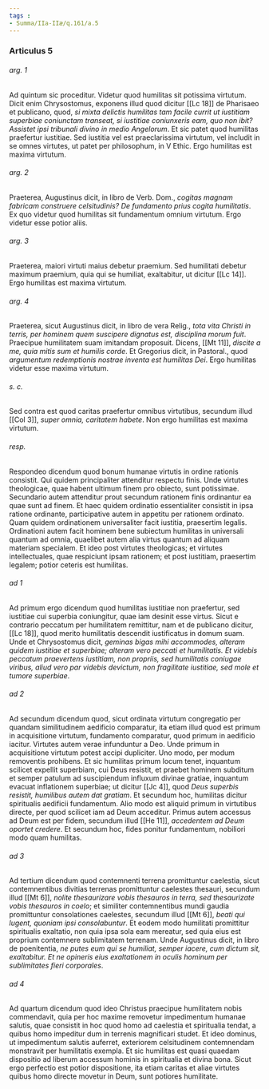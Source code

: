 ```yaml
---
tags : 
- Summa/IIa-IIæ/q.161/a.5
---
```


### Articulus 5

###### arg. 1
Ad quintum sic proceditur. Videtur quod humilitas sit potissima virtutum. Dicit enim Chrysostomus, exponens illud quod dicitur [[Lc 18]] de Pharisaeo et publicano, quod, *si mixta delictis humilitas tam facile currit ut iustitiam superbiae coniunctam transeat, si iustitiae coniunxeris eam, quo non ibit? Assistet ipsi tribunali divino in medio Angelorum*. Et sic patet quod humilitas praefertur iustitiae. Sed iustitia vel est praeclarissima virtutum, vel includit in se omnes virtutes, ut patet per philosophum, in V Ethic. Ergo humilitas est maxima virtutum.

###### arg. 2
Praeterea, Augustinus dicit, in libro de Verb. Dom., *cogitas magnam fabricam construere celsitudinis? De fundamento prius cogita humilitatis*. Ex quo videtur quod humilitas sit fundamentum omnium virtutum. Ergo videtur esse potior aliis.

###### arg. 3
Praeterea, maiori virtuti maius debetur praemium. Sed humilitati debetur maximum praemium, quia qui se humiliat, exaltabitur, ut dicitur [[Lc 14]]. Ergo humilitas est maxima virtutum.

###### arg. 4
Praeterea, sicut Augustinus dicit, in libro de vera Relig., *tota vita Christi in terris, per hominem quem suscipere dignatus est, disciplina morum fuit*. Praecipue humilitatem suam imitandam proposuit. Dicens, [[Mt 11]], *discite a me, quia mitis sum et humilis corde*. Et Gregorius dicit, in Pastoral., quod *argumentum redemptionis nostrae inventa est humilitas Dei*. Ergo humilitas videtur esse maxima virtutum.

###### s. c.
Sed contra est quod caritas praefertur omnibus virtutibus, secundum illud [[Col 3]], *super omnia, caritatem habete*. Non ergo humilitas est maxima virtutum.

###### resp.
Respondeo dicendum quod bonum humanae virtutis in ordine rationis consistit. Qui quidem principaliter attenditur respectu finis. Unde virtutes theologicae, quae habent ultimum finem pro obiecto, sunt potissimae. Secundario autem attenditur prout secundum rationem finis ordinantur ea quae sunt ad finem. Et haec quidem ordinatio essentialiter consistit in ipsa ratione ordinante, participative autem in appetitu per rationem ordinato. Quam quidem ordinationem universaliter facit iustitia, praesertim legalis. Ordinationi autem facit hominem bene subiectum humilitas in universali quantum ad omnia, quaelibet autem alia virtus quantum ad aliquam materiam specialem. Et ideo post virtutes theologicas; et virtutes intellectuales, quae respiciunt ipsam rationem; et post iustitiam, praesertim legalem; potior ceteris est humilitas.

###### ad 1
Ad primum ergo dicendum quod humilitas iustitiae non praefertur, sed iustitiae cui superbia coniungitur, quae iam desinit esse virtus. Sicut e contrario peccatum per humilitatem remittitur, nam et de publicano dicitur, [[Lc 18]], quod merito humilitatis descendit iustificatus in domum suam. Unde et Chrysostomus dicit, *geminas bigas mihi accommodes, alteram quidem iustitiae et superbiae; alteram vero peccati et humilitatis. Et videbis peccatum praevertens iustitiam, non propriis, sed humilitatis coniugae viribus, aliud vero par videbis devictum, non fragilitate iustitiae, sed mole et tumore superbiae*.

###### ad 2
Ad secundum dicendum quod, sicut ordinata virtutum congregatio per quandam similitudinem aedificio comparatur, ita etiam illud quod est primum in acquisitione virtutum, fundamento comparatur, quod primum in aedificio iacitur. Virtutes autem verae infunduntur a Deo. Unde primum in acquisitione virtutum potest accipi dupliciter. Uno modo, per modum removentis prohibens. Et sic humilitas primum locum tenet, inquantum scilicet expellit superbiam, cui Deus resistit, et praebet hominem subditum et semper patulum ad suscipiendum influxum divinae gratiae, inquantum evacuat inflationem superbiae; ut dicitur [[Jc 4]], quod *Deus superbis resistit, humilibus autem dat gratiam*. Et secundum hoc, humilitas dicitur spiritualis aedificii fundamentum. Alio modo est aliquid primum in virtutibus directe, per quod scilicet iam ad Deum acceditur. Primus autem accessus ad Deum est per fidem, secundum illud [[He 11]], *accedentem ad Deum oportet credere*. Et secundum hoc, fides ponitur fundamentum, nobiliori modo quam humilitas.

###### ad 3
Ad tertium dicendum quod contemnenti terrena promittuntur caelestia, sicut contemnentibus divitias terrenas promittuntur caelestes thesauri, secundum illud [[Mt 6]], *nolite thesaurizare vobis thesauros in terra, sed thesaurizate vobis thesauros in coelo*; et similiter contemnentibus mundi gaudia promittuntur consolationes caelestes, secundum illud [[Mt 6]], *beati qui lugent, quoniam ipsi consolabuntur*. Et eodem modo humilitati promittitur spiritualis exaltatio, non quia ipsa sola eam mereatur, sed quia eius est proprium contemnere sublimitatem terrenam. Unde Augustinus dicit, in libro de poenitentia, *ne putes eum qui se humiliat, semper iacere, cum dictum sit, exaltabitur. Et ne opineris eius exaltationem in oculis hominum per sublimitates fieri corporales*.

###### ad 4
Ad quartum dicendum quod ideo Christus praecipue humilitatem nobis commendavit, quia per hoc maxime removetur impedimentum humanae salutis, quae consistit in hoc quod homo ad caelestia et spiritualia tendat, a quibus homo impeditur dum in terrenis magnificari studet. Et ideo dominus, ut impedimentum salutis auferret, exteriorem celsitudinem contemnendam monstravit per humilitatis exempla. Et sic humilitas est quasi quaedam dispositio ad liberum accessum hominis in spiritualia et divina bona. Sicut ergo perfectio est potior dispositione, ita etiam caritas et aliae virtutes quibus homo directe movetur in Deum, sunt potiores humilitate.

